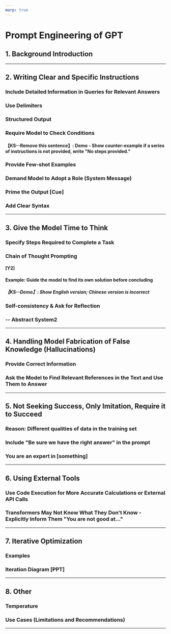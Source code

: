 ```yaml
---
marp: true
---
```



# Prompt Engineering of GPT

## 1. Background Introduction
---
## 2. Writing Clear and Specific Instructions
### Include Detailed Information in Queries for Relevant Answers
### Use Delimiters
### Structured Output
### Require Model to Check Conditions
#### 【KS--Remove this sentence】: Demo - Show counter-example if a series of instructions is not provided, write "No steps provided."
### Provide Few-shot Examples
### Demand Model to Adopt a Role (System Message)
### Prime the Output [Cue]
### Add Clear Syntax
---
## 3. Give the Model Time to Think
### Specify Steps Required to Complete a Task
### Chain of Thought Prompting
#### [Y2]
#### Example: Guide the model to find its own solution before concluding
##### 【KS--Demo】: Show English version; Chinese version is incorrect
### Self-consistency & Ask for Reflection
### -- Abstract System2
---
## 4. Handling Model Fabrication of False Knowledge (Hallucinations)
### Provide Correct Information
### Ask the Model to Find Relevant References in the Text and Use Them to Answer
---
## 5. Not Seeking Success, Only Imitation, Require it to Succeed
### Reason: Different qualities of data in the training set
### Include "Be sure we have the right answer" in the prompt
### You are an expert in [something]
---
## 6. Using External Tools
### Use Code Execution for More Accurate Calculations or External API Calls
### Transformers May Not Know What They Don't Know - Explicitly Inform Them "You are not good at..."
---
## 7. Iterative Optimization
### Examples
### Iteration Diagram [PPT]
---
## 8. Other
### Temperature
### Use Cases (Limitations and Recommendations)
---